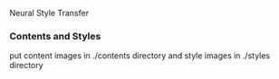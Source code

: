 Neural Style Transfer 

### Contents and Styles 
put content images in ./contents directory and style images in ./styles directory


